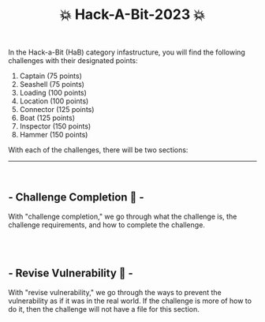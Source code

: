 <div align="center">
  <h1>
    💥 Hack-A-Bit-2023 💥
  </h1>
</div>

<br>

In the Hack-a-Bit (HaB) category infastructure, you will find the following challenges with their designated points:

<ol>
  <li>Captain (75 points)</li>
  <li>Seashell (75 points)</li>
  <li>Loading (100 points)</li>
  <li>Location (100 points)</li>
  <li>Connector (125 points)</li>
  <li>Boat (125 points)</li>
  <li>Inspector (150 points)</li>
  <li>Hammer (150 points)</li>
</ol>

With each of the challenges, there will be two sections:

<hr>
<br>

## - Challenge Completion 📜 -

With "challenge completion," we go through what the challenge is, the challenge requirements, and how to complete the challenge.

<br>
<br>

## - Revise Vulnerability 📜 -

With "revise vulnerability," we go through the ways to prevent the vulnerability as if it was in the real world. If the challenge is more of how to do it, then the challenge will not have a file for this section.
